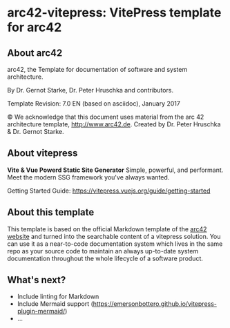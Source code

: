 # arc42-vitepress: VitePress template for arc42

## About arc42
 
arc42, the Template for documentation of software and system
architecture.

By Dr. Gernot Starke, Dr. Peter Hruschka and contributors.

Template Revision: 7.0 EN (based on asciidoc), January 2017

© We acknowledge that this document uses material from the arc 42
architecture template, <http://www.arc42.de>. Created by Dr. Peter
Hruschka & Dr. Gernot Starke.

## About vitepress

**Vite & Vue Powerd Static Site Generator**
Simple, powerful, and performant. Meet the modern SSG framework you've always wanted.

Getting Started Guide: <https://vitepress.vuejs.org/guide/getting-started>

## About this template

This template is based on the official Markdown template of the [arc42 website](https://arc42.org/download#file-based-formats) and turned into the searchable content of a vitepress solution. You can use it as a near-to-code documentation system which lives in the same repo as your source code to maintain an always up-to-date system documentation throughout the whole lifecycle of a software product.

## What's next?

- Include linting for Markdown
- Include Mermaid support (<https://emersonbottero.github.io/vitepress-plugin-mermaid/>)
- ...